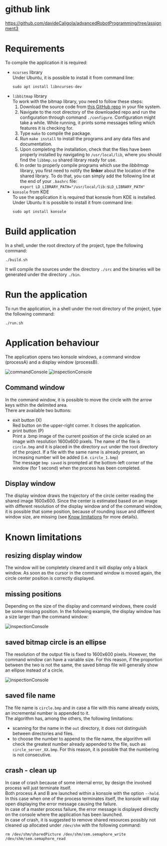 # github link
https://github.com/davideCaligola/advancedRobotProgramming/tree/assignment3
# Requirements
To compile the application it is required:
* `ncurses` library  
  Under Ubuntu, it is possible to install it from command line:  
  ```
  sudo apt install libncurses-dev
  ```
* `libbitmap` library  
  To work with the bitmap library, you need to follow these steps:
  1. Download the source code from [this GitHub repo](https://github.com/draekko/libbitmap.git) in your file system.
  2. Navigate to the root directory of the downloaded repo and run the configuration through command ```./configure```. Configuration might take a while.  While running, it prints some messages telling which features it is checking for.
  3. Type ```make``` to compile the package.
  4. Run ```make install``` to install the programs and any data files and documentation.
  5. Upon completing the installation, check that the files have been properly installed by navigating to ```/usr/local/lib```, where you should find the ```libbmp.so``` shared library ready for use.
  6. In order to properly compile programs which use the *libbitmap* library, you first need to notify the **linker** about the location of the shared library. To do that, you can simply add the following line at the end of your ```.bashrc``` file:  
   ```export LD_LIBRARY_PATH="/usr/local/lib:$LD_LIBRARY_PATH"```
* `konsole` from KDE  
  To use the application it is required that konsole from KDE is installed.  
  Under Ubuntu it is possible to install it from command line:  
  ```
  sudo apt install konsole
  ```

# Build application
In a shell, under the root directory of the project, type the following command:  
```
./build.sh
```
It will compile the sources under the directory `./src` and the binaries will be generated under the directory `./bin`.

# Run the application
To run the application, in a shell under the root directory of the project, type the following command:  
```
./run.sh
```

# Application behaviour
The application opens two konsole windows, a command window (processA) and a display window (processB).  

<img title="commandConsole" src="./assets/commandWindow.png"/>  

<img title="inspectionConsole" src="./assets/displayWindow.png"/>   

## Command window
In the command window, it is possible to move the circle with the arrow keys within the delimited area.  
There are available two buttons:
* exit button (X)  
  Red button on the upper-right corner. It closes the application.
* print button (P)  
  Print a .bmp image of the current position of the circle scaled on an image with resolution 1600x600 pixels. The name of the file is `circle.bmp` and it is placed in the directory `out` under the root directory of the project. If a file with the same name is already present, an increasing number will be added (i.e. `circle_1.bmp`)  
  The message `bmp saved` is prompted at the bottom-left corner of the window (for 1 second) when the process has been completed.

## Display window
The display window draws the trajectory of the circle center reading the shared image 1600x600. Since the center is estimated based on an image with different resolution of the display window and of the command window, it is possible that some position, because of rounding issue and different window size, are missing (see [Know limitations](#known-limitations) for more details).

# Known limitations
## resizing display window  
The window will be completely cleared and it will display only a black window. As soon as the cursor in the command window is moved again, the circle center position is correctly displayed.

## missing positions  
Depending on the size of the display and command windows, there could be some missing position. In the following example, the display window has a size larger than the command window:  

<img title="inspectionConsole" src="./assets/issue_missingPositions.png"/>   

## saved bitmap circle is an ellipse
The resolution of the output file is fixed to 1600x600 pixels. However, the command window can have a variable size. For this reason, if the proportion between the two is not the same, the saved bitmap file will generally show an ellipse instead of a circle.  

<img title="inspectionConsole" src="./assets/circleEllipse.png"/>

## saved file name
The file name is `circle.bmp` and in case a file with this name already exists, an incremental number is appended to it.  
The algorithm has, among the others, the following limitations:  
* scanning for the name in the `out` directory, it does not distinguish between directories and files.
* to choose the number to append to the file name, the algorithm will check the greatest number already appended to the file, such as `circle_server_XX.bmp`. For this reason, it is possible that the numbering is not consecutive.

## crash - clean up  
In case of crash because of some internal error, by design the involved process will just terminate itself.  
Both process A and B are launched within a konsole with the option `--hold`. In this case when one of the process terminates itself, the konsole will stay open displaying the error message causing the failure.  
In case of a master process failure, the error message is displayed directly on the console where the application has been launched.  
In case of crash, it is suggested to remove shared resources possibly not cleaned up allocated under `/dev/shm` with the following command:  
```
rm /dev/shm/sharedPicture /dev/shm/sem.semaphore_write /dev/shm/sem.semaphore_read
```